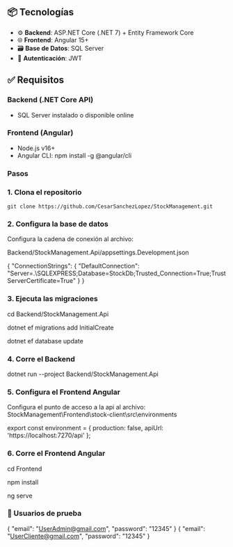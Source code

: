 
## 📦 Tecnologías

- ⚙️ **Backend**: ASP.NET Core (.NET 7) + Entity Framework Core
- 🌐 **Frontend**: Angular 15+
- 🗃️ **Base de Datos**: SQL Server
- 🔐 **Autenticación**: JWT 

## ✅ Requisitos

### Backend (.NET Core API)

- SQL Server instalado o disponible online

### Frontend (Angular)

- Node.js v16+
- Angular CLI:
  npm install -g @angular/cli
  
### Pasos
 
 
### 1. Clona el repositorio

	git clone https://github.com/CesarSanchezLopez/StockManagement.git


### 2.  Configura la base de datos

Configura la cadena de conexión al archivo:

Backend/StockManagement.Api/appsettings.Development.json

{
  "ConnectionStrings": {
    "DefaultConnection": "Server=.\\SQLEXPRESS;Database=StockDb;Trusted_Connection=True;TrustServerCertificate=True"
  }
}

### 3. Ejecuta las migraciones

cd Backend/StockManagement.Api

dotnet ef migrations add InitialCreate

dotnet ef database update


### 4. Corre el Backend

dotnet run --project Backend/StockManagement.Api


### 5.  Configura  el Frontend Angular

Configura el punto de acceso a la api al archivo:
StockManagement\Frontend\stock-client\src\environments

export const environment = {
    production: false,
    apiUrl: 'https://localhost:7270/api'
  };


### 6. Corre el Frontend Angular

cd Frontend

npm install

ng serve


### 🔐 Usuarios de prueba

{
  "email": "UserAdmin@gmail.com",
  "password": "12345"
}
{
  "email": "UserCliente@gmail.com",
  "password": "12345"
}
  
